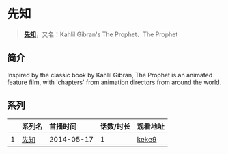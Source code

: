 # 先知


> <u>**[先知](https://bgm.tv/subject/161364)**</u>，又名：Kahlil Gibran's The Prophet、The Prophet

## 简介

Inspired by the classic book by Kahlil Gibran, The Prophet is an animated feature film, with 'chapters' from animation directors from around the world.





## 系列

|     | 系列名 | 首播时间       | 话数/时长 | 观看地址                                                     |
| :-- | :-- | :--------- | :---- | :------------------------------------------------------- |
| 1   |[先知](https://bgm.tv/subject/161364)| 2014-05-17 | 1     | [keke9](https://www.keke9.app/play/98761-34-213165.html) |



